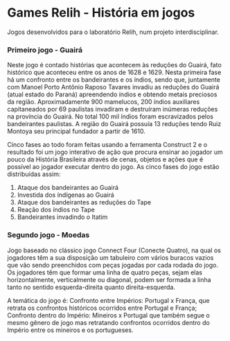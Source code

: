 # Games Relih - História em jogos

Jogos desenvolvidos para o laboratório Relih, num projeto interdisciplinar.

### Primeiro jogo - Guairá

Neste jogo é contado histórias que acontecem às reduções do Guairá, fato histórico que aconteceu entre os anos de 1628 e 1629. Nesta primeira fase há um confronto entre os bandeirantes e os índios, sendo que, juntamente com Manoel Porto Antônio Raposo Tavares invadiu as reduções do Guairá (atual estado do Paraná) apreendendo índios e obtendo metais preciosos da região. Aproximadamente 900 mamelucos, 200 índios auxiliares capitaneados por 69 paulistas invadiram e destruíram inúmeras reduções na província do Guairá. No total 100 mil índios foram escravizados pelos bandeirantes paulistas. A região do Guairá possuía 13 reduções tendo Ruiz Montoya seu principal fundador a partir de 1610.

Cinco fases ao todo foram feitas usando a ferramenta Construct 2 e o resultado foi um jogo interativo de ação que procura ensinar ao jogador  um pouco da História Brasileira através de cenas, objetos e ações que é possível ao jogador executar dentro do jogo.
As cinco fases do jogo estão distribuídas assim:
 
 1. Ataque dos bandeirantes ao Guairá
 2. Investida dos índígenas ao Guairá
 3. Ataque dos bandeirantes as reduções do Tape
 4. Reação dos índios no Tape
 5. Bandeirantes invadindo o Itatim

### Segundo jogo - Moedas

Jogo baseado no clássico jogo Connect Four (Conecte Quatro), na qual os jogadores têm a sua disposição um tabuleiro com vários buracos vazios que vão sendo preenchidos com peças jogadas por cada rodada do jogo. Os jogadores têm que formar uma linha de quatro peças, sejam elas horizontalmente, verticalmente ou diagonal, podem ser formada a linha tanto no sentido esquerda-direita quanto direita-esquerda.

A temática do jogo é: Confronto entre Impérios: Portugal x França, que retrata os confrontos históricos ocorridos entre Portugal e França; Confronto dentro do Império: Mineiros x Portugal que também segue o mesmo gênero de jogo mas retratando confrontos ocorridos dentro do Império entre os mineiros e os portugueses.
